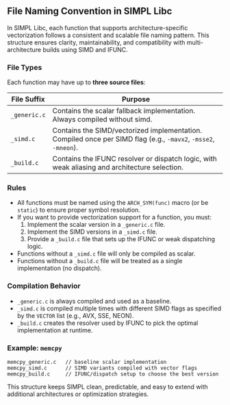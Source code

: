 ## File Naming Convention in SIMPL Libc

In SIMPL Libc, each function that supports architecture-specific vectorization follows a consistent and scalable file naming pattern. This structure ensures clarity, maintainability, and compatibility with multi-architecture builds using SIMD and IFUNC.

### File Types

Each function may have up to **three source files**:

| File Suffix     | Purpose                                                                 |
|------------------|-------------------------------------------------------------------------|
| `_generic.c`     | Contains the scalar fallback implementation. Always compiled without simd.          |
| `_simd.c`        | Contains the SIMD/vectorized implementation. Compiled once per SIMD flag (e.g., `-mavx2`, `-msse2`, `-mneon`). |
| `_build.c`       | Contains the IFUNC resolver or dispatch logic, with weak aliasing and architecture selection. |

### Rules

- All functions must be named using the `ARCH_SYM(func)` macro (or be `static`) to ensure proper symbol resolution.
- If you want to provide vectorization support for a function, you must:
  1. Implement the scalar version in a `_generic.c` file.
  2. Implement the SIMD versions in a `_simd.c` file.
  3. Provide a `_build.c` file that sets up the IFUNC or weak dispatching logic.
- Functions without a `_simd.c` file will only be compiled as scalar.
- Functions without a `_build.c` file will be treated as a single implementation (no dispatch).

### Compilation Behavior

- `_generic.c` is always compiled and used as a baseline.
- `_simd.c` is compiled multiple times with different SIMD flags as specified by the `VECTOR` list (e.g., AVX, SSE, NEON).
- `_build.c` creates the resolver used by IFUNC to pick the optimal implementation at runtime.

### Example: `memcpy`

```
memcpy_generic.c   // baseline scalar implementation
memcpy_simd.c      // SIMD variants compiled with vector flags
memcpy_build.c     // IFUNC/dispatch setup to choose the best version
```

This structure keeps SIMPL clean, predictable, and easy to extend with additional architectures or optimization strategies.

